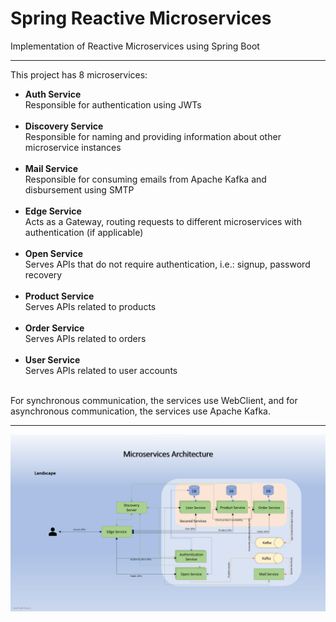 # Spring Reactive Microservices
Implementation of Reactive Microservices using Spring Boot
<hr>
<div>
    This project has 8 microservices:
  <ul>
    <li>
      <strong>Auth Service</strong>
      <section>Responsible for authentication using JWTs</section>
    </li>
    <br>
    <li>
      <strong>Discovery Service</strong>
      <section>Responsible for naming and providing information about other microservice instances</section>
    </li>
	<br>
	<li>
      <strong>Mail Service</strong>
      <section>Responsible for consuming emails from Apache Kafka and disbursement using SMTP</section>
	</li>
    <br>
    <li>
      <strong>Edge Service</strong>
      <section>Acts as a Gateway, routing requests to different microservices with authentication (if applicable)</section>
    </li>
    <br>
    <li>
      <strong>Open Service</strong>
      <section>
        Serves APIs that do not require authentication, i.e.: signup, password recovery
      </section>
    </li>
    <br>
    <li>
      <strong>Product Service</strong>
      <section>
        Serves APIs related to products
      </section>
    </li>
    <br>
    <li>
      <strong>Order Service</strong>
      <section>
        Serves APIs related to orders
      </section>
    </li>
    <br>
    <li>
      <strong>User Service</strong>
      <section>
        Serves APIs related to user accounts
      </section>
    </li>
  </ul>
</div>
<br>
<div>
  For synchronous communication, the services use WebClient, and for asynchronous communication, the services use Apache Kafka.
</div>
<hr>
<div>
	<img src="https://github.com/hossensyedriadh/spring-microservices-demo/blob/main/Diagram.png" alt="diagram" width="1080px">
</div>
